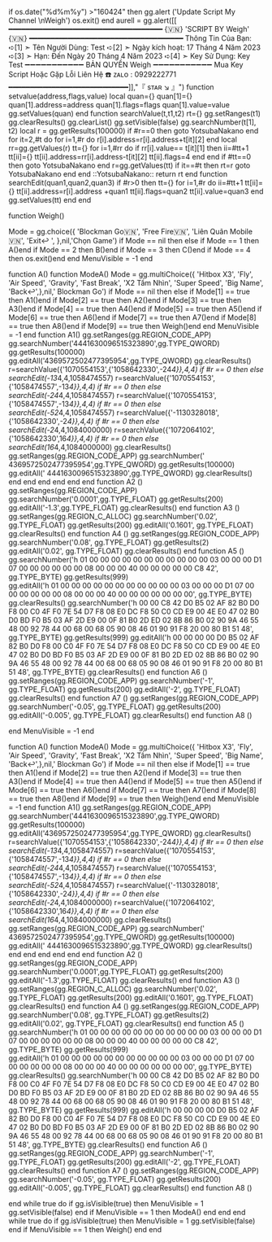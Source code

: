 if os.date("%d%m%y") >"160424" then
gg.alert ('Update Script My Channel \nWeigh')
os.exit() end
aurell = gg.alert([[
━━━━━━━━━━━━━━━━━━━━━━━━━━━━━━━━━━━━
                      {🇻🇳}  'SCRIPT BY Weigh'  {🇻🇳}
━━━━━━━━━━━━━━━━━━━━━━━━━━━━━━━━━━━━
Thông Tin Của Bạn:
➪[1] ➣ Tên Người Dùng: Test
➪[2] ➣ Ngày kích hoạt: 17 Tháng 4 Năm 2023
➪[3] ➣ Hạn: Đến Ngày 20 Tháng 4 Năm 2023
➪[4] ➣ Key Sử Dụng: Key Test
➖➖➖➖➖➖➖➖➖➖➖
BẢN QUYỀN Weigh
➖➖➖➖➖➖➖➖➖➖➖
Mua Key Script Hoặc Gặp Lỗi Liên Hệ
☎️ ᴢᴀʟᴏ : 0929222771
━━━━━━━━━━━━━━━━━━━━━━━━━━━━]],"『 sᴛᴀʀ ↘️ 』")
function setvalue(address,flags,value) 
local quan={}
quan[1]={} 
quan[1].address=address
quan[1].flags=flags
quan[1].value=value
gg.setValues(quan) 
end
function searchValue(t,t1,t2)
rt={}
gg.setRanges(t1)
gg.clearResults()
gg.clearList()
gg.setVisible(false)
gg.searchNumber(t[1], t2)
local r = gg.getResults(100000)
if #r==0 then goto YotsubaNakano end
for it=2,#t do
for i=1,#r do
r[i].address=r[i].address+t[it][2]
end
local rr=gg.getValues(r)
tt={}
for i=1,#rr do
   if rr[i].value== t[it][1] then
   ii=#tt+1
   tt[ii]={}
   tt[ii].address=rr[i].address-t[it][2]
   tt[ii].flags=4
   end
end
if #tt==0 then goto YotsubaNakano end
r=gg.getValues(tt)
if it==#t then rt=r goto YotsubaNakano end
end
::YotsubaNakano::
return rt
end
function searchEdit(quan1,quan2,quan3)
if #r>0 then
tt={}
for i=1,#r do
ii=#tt+1 tt[ii]={}
tt[ii].address=r[i].address +quan1
tt[ii].flags=quan2
tt[ii].value=quan3
end
gg.setValues(tt)
end
end


function Weigh()



Mode = gg.choice({
'Blockman Go🇻🇳',
'Free Fire🇻🇳',
'Liên Quân Mobile🇻🇳',
'Exit↩ ',
},nil,'Chọn Game')
if Mode == nil then else
if Mode == 1 then A()end
if Mode == 2 then B()end
if Mode == 3 then C()end
if Mode == 4 then os.exit()end
end
MenuVisible = -1
end

function A()
function ModeA()
Mode = gg.multiChoice({
'Hitbox X3',
'Fly',
'Air Speed',
'Gravity',
'Fast Break',
'X2 Tầm Nhìn',
'Super Speed',
'Big Name',
'Back↩',},nil,' Blockman Go')
if Mode == nil then else
if Mode[1] == true then A1()end
if Mode[2] == true then A2()end
if Mode[3] == true then A3()end
if Mode[4] == true then A4()end
if Mode[5] == true then A5()end
if Mode[6] == true then A6()end
if Mode[7] == true then A7()end
if Mode[8] == true then A8()end
if Mode[9] == true then Weigh()end
end
MenuVisible = -1
end
function A1() 
gg.setRanges(gg.REGION_CODE_APP)
gg.searchNumber('4441630096515323890',gg.TYPE_QWORD)
gg.getResults(100000)
gg.editAll('4369572502477395954',gg.TYPE_QWORD)
gg.clearResults()
r=searchValue({'1070554153',{'1058642330',-24*4}},4,4)
if #r == 0 then else
searchEdit(-13*4,4,1058474557)
r=searchValue({'1070554153',{'1058474557',-13*4}},4,4)
if #r == 0 then else
searchEdit(-24*4,4,1058474557)
r=searchValue({'1070554153',{'1058474557',-13*4}},4,4)
if #r == 0 then else
searchEdit(-52*4,4,1058474557)
r=searchValue({'-1130328018',{'1058642330',-2*4}},4,4)
if #r == 0 then else
searchEdit(-2*4,4,1084000000)
r=searchValue({'1072064102',{'1058642330',16*4}},4,4)
if #r == 0 then else
searchEdit(16*4,4,1084000000)
gg.clearResults()
gg.setRanges(gg.REGION_CODE_APP)
gg.searchNumber(' 4369572502477395954',gg.TYPE_QWORD)
gg.getResults(100000)
gg.editAll(' 4441630096515323890',gg.TYPE_QWORD)
gg.clearResults()
end end end end end end
function A2 ()
gg.setRanges(gg.REGION_CODE_APP)
gg.searchNumber('0.0001',gg.TYPE_FLOAT)
gg.getResults(200)
gg.editAll('-1.3',gg.TYPE_FLOAT)
gg.clearResults()
end
function A3   ()
gg.setRanges(gg.REGION_C_ALLOC)
gg.searchNumber('0.02',
gg.TYPE_FLOAT)
gg.getResults(200)
gg.editAll('0.1601',
gg.TYPE_FLOAT)
gg.clearResults()
end
function A4   ()
gg.setRanges(gg.REGION_CODE_APP)
gg.searchNumber('0.08',
gg.TYPE_FLOAT)
gg.getResults(2)
gg.editAll('0.02',
gg.TYPE_FLOAT)
gg.clearResults()
end
function A5   ()
gg.searchNumber('h 01 00 00 00 00 00 00 00 00 00 00 00 03 00 00 00 D1 07 00 00 00 00 00 00 08 00 00 00 40 00 00 00 00 00 C8 42', gg.TYPE_BYTE)
gg.getResults(999)  
gg.editAll('h 01 00 00 00 00 00 00 00 00 00 00 00 03 00 00 00 D1 07 00 00 00 00 00 00 08 00 00 00 40 00 00 00 00 00 00 00', gg.TYPE_BYTE)
gg.clearResults()
gg.searchNumber('h 00 00 C8 42 D0 B5 02 AF 82 B0 D0 F8 00 C0 4F F0 7E 54 D7 F8 08 E0 DC F8 50 C0 CD E9 00 4E E0 47 02 B0 D0 BD F0 B5 03 AF 2D E9 00 0F 81 B0 2D ED 02 8B 86 B0 02 90 9A 46 55 48 00 92 78 44 00 68 00 68 05 90 08 46 01 90 91 F8 20 00 80 B1 51 48', gg.TYPE_BYTE)
gg.getResults(999)
gg.editAll('h 00 00 00 00 D0 B5 02 AF 82 B0 D0 F8 00 C0 4F F0 7E 54 D7 F8 08 E0 DC F8 50 C0 CD E9 00 4E E0 47 02 B0 D0 BD F0 B5 03 AF 2D E9 00 0F 81 B0 2D ED 02 8B 86 B0 02 90 9A 46 55 48 00 92 78 44 00 68 00 68 05 90 08 46 01 90 91 F8 20 00 80 B1 51 48', gg.TYPE_BYTE)
gg.clearResults()
end
function A6   ()
gg.setRanges(gg.REGION_CODE_APP)
gg.searchNumber('-1',
gg.TYPE_FLOAT)
gg.getResults(200)
gg.editAll('-2',
gg.TYPE_FLOAT)
gg.clearResults()
end
function A7   ()
gg.setRanges(gg.REGION_CODE_APP)
gg.searchNumber('-0.05',
gg.TYPE_FLOAT)
gg.getResults(200)
gg.editAll('-0.005',
gg.TYPE_FLOAT)
gg.clearResults()
end
function A8   ()

end
MenuVisible = -1
end

function A()
function ModeA()
Mode = gg.multiChoice({
'Hitbox X3',
'Fly',
'Air Speed',
'Gravity',
'Fast Break',
'X2 Tầm Nhìn',
'Super Speed',
'Big Name',
'Back↩',},nil,' Blockman Go')
if Mode == nil then else
if Mode[1] == true then A1()end
if Mode[2] == true then A2()end
if Mode[3] == true then A3()end
if Mode[4] == true then A4()end
if Mode[5] == true then A5()end
if Mode[6] == true then A6()end
if Mode[7] == true then A7()end
if Mode[8] == true then A8()end
if Mode[9] == true then Weigh()end
end
MenuVisible = -1
end
function A1() 
gg.setRanges(gg.REGION_CODE_APP)
gg.searchNumber('4441630096515323890',gg.TYPE_QWORD)
gg.getResults(100000)
gg.editAll('4369572502477395954',gg.TYPE_QWORD)
gg.clearResults()
r=searchValue({'1070554153',{'1058642330',-24*4}},4,4)
if #r == 0 then else
searchEdit(-13*4,4,1058474557)
r=searchValue({'1070554153',{'1058474557',-13*4}},4,4)
if #r == 0 then else
searchEdit(-24*4,4,1058474557)
r=searchValue({'1070554153',{'1058474557',-13*4}},4,4)
if #r == 0 then else
searchEdit(-52*4,4,1058474557)
r=searchValue({'-1130328018',{'1058642330',-2*4}},4,4)
if #r == 0 then else
searchEdit(-2*4,4,1084000000)
r=searchValue({'1072064102',{'1058642330',16*4}},4,4)
if #r == 0 then else
searchEdit(16*4,4,1084000000)
gg.clearResults()
gg.setRanges(gg.REGION_CODE_APP)
gg.searchNumber(' 4369572502477395954',gg.TYPE_QWORD)
gg.getResults(100000)
gg.editAll(' 4441630096515323890',gg.TYPE_QWORD)
gg.clearResults()
end end end end end end
function A2 ()
gg.setRanges(gg.REGION_CODE_APP)
gg.searchNumber('0.0001',gg.TYPE_FLOAT)
gg.getResults(200)
gg.editAll('-1.3',gg.TYPE_FLOAT)
gg.clearResults()
end
function A3   ()
gg.setRanges(gg.REGION_C_ALLOC)
gg.searchNumber('0.02',
gg.TYPE_FLOAT)
gg.getResults(200)
gg.editAll('0.1601',
gg.TYPE_FLOAT)
gg.clearResults()
end
function A4   ()
gg.setRanges(gg.REGION_CODE_APP)
gg.searchNumber('0.08',
gg.TYPE_FLOAT)
gg.getResults(2)
gg.editAll('0.02',
gg.TYPE_FLOAT)
gg.clearResults()
end
function A5   ()
gg.searchNumber('h 01 00 00 00 00 00 00 00 00 00 00 00 03 00 00 00 D1 07 00 00 00 00 00 00 08 00 00 00 40 00 00 00 00 00 C8 42', gg.TYPE_BYTE)
gg.getResults(999)  
gg.editAll('h 01 00 00 00 00 00 00 00 00 00 00 00 03 00 00 00 D1 07 00 00 00 00 00 00 08 00 00 00 40 00 00 00 00 00 00 00', gg.TYPE_BYTE)
gg.clearResults()
gg.searchNumber('h 00 00 C8 42 D0 B5 02 AF 82 B0 D0 F8 00 C0 4F F0 7E 54 D7 F8 08 E0 DC F8 50 C0 CD E9 00 4E E0 47 02 B0 D0 BD F0 B5 03 AF 2D E9 00 0F 81 B0 2D ED 02 8B 86 B0 02 90 9A 46 55 48 00 92 78 44 00 68 00 68 05 90 08 46 01 90 91 F8 20 00 80 B1 51 48', gg.TYPE_BYTE)
gg.getResults(999)
gg.editAll('h 00 00 00 00 D0 B5 02 AF 82 B0 D0 F8 00 C0 4F F0 7E 54 D7 F8 08 E0 DC F8 50 C0 CD E9 00 4E E0 47 02 B0 D0 BD F0 B5 03 AF 2D E9 00 0F 81 B0 2D ED 02 8B 86 B0 02 90 9A 46 55 48 00 92 78 44 00 68 00 68 05 90 08 46 01 90 91 F8 20 00 80 B1 51 48', gg.TYPE_BYTE)
gg.clearResults()
end
function A6   ()
gg.setRanges(gg.REGION_CODE_APP)
gg.searchNumber('-1',
gg.TYPE_FLOAT)
gg.getResults(200)
gg.editAll('-2',
gg.TYPE_FLOAT)
gg.clearResults()
end
function A7   ()
gg.setRanges(gg.REGION_CODE_APP)
gg.searchNumber('-0.05',
gg.TYPE_FLOAT)
gg.getResults(200)
gg.editAll('-0.005',
gg.TYPE_FLOAT)
gg.clearResults()
end
function A8   ()

end
while true do
if gg.isVisible(true) then
MenuVisible = 1
gg.setVisible(false)
end
if MenuVisible == 1 then
ModeA()
end end end
while true do
if gg.isVisible(true) then
MenuVisible = 1
gg.setVisible(false)
end
if MenuVisible == 1 then
Weigh()
end end
